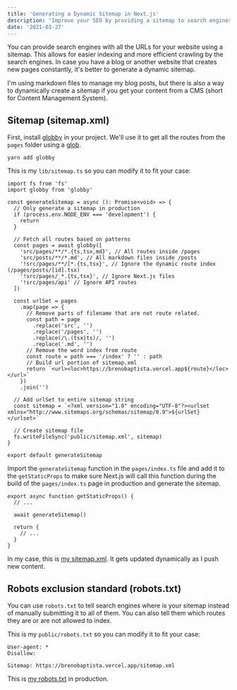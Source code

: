 ```yaml
---
title: 'Generating a Dynamic Sitemap in Next.js'
description: 'Improve your SEO by providing a sitemap to search engines.'
date: '2021-03-27'
---
```


You can provide search engines with all the URLs for your website using a sitemap. This allows for easier indexing and more efficient crawling by the search engines. In case you have a blog or another website that creates new pages constantly, it's better to generate a dynamic sitemap.

I'm using markdown files to manage my blog posts, but there is also a way to dynamically create a sitemap if you get your content from a CMS (short for Content Management System).

## Sitemap (sitemap.xml)

First, install [globby](https://www.npmjs.com/package/globby) in your project. We'll use it to get all the routes from the `pages` folder using a [glob](https://en.wikipedia.org/wiki/Glob_%28programming%29).

```bash[class="command-line"]
yarn add globby
```

This is my `lib/sitemap.ts` so you can modify it to fit your case:

```tsx[class="line-numbers"]
import fs from 'fs'
import globby from 'globby'

const generateSitemap = async (): Promise<void> => {
  // Only generate a sitemap in production
  if (process.env.NODE_ENV === 'development') {
    return
  }

  // Fetch all routes based on patterns
  const pages = await globby([
    'src/pages/**/*.{ts,tsx,md}', // All routes inside /pages
    'src/posts/**/*.md', // All markdown files inside /posts
    '!src/pages/**/[*.{ts,tsx}', // Ignore the dynamic route index (/pages/posts/[id].tsx)
    '!src/pages/_*.{ts,tsx}', // Ignore Next.js files
    '!src/pages/api' // Ignore API routes
  ])

  const urlSet = pages
    .map(page => {
      // Remove parts of filename that are not route related.
      const path = page
        .replace('src', '')
        .replace('/pages', '')
        .replace(/\.(tsx|ts)/, '')
        .replace('.md', '')
      // Remove the word index from route
      const route = path === '/index' ? '' : path
      // Build url portion of sitemap.xml
      return `<url><loc>https://brenobaptista.vercel.app${route}</loc></url>`
    })
    .join('')

  // Add urlSet to entire sitemap string
  const sitemap = `<?xml version="1.0" encoding="UTF-8"?><urlset xmlns="http://www.sitemaps.org/schemas/sitemap/0.9">${urlSet}</urlset>`

  // Create sitemap file
  fs.writeFileSync('public/sitemap.xml', sitemap)
}

export default generateSitemap
```

Import the `generateSitemap` function in the `pages/index.ts` file and add it to the `getStaticProps` to make sure Next.js will call this function during the build of the `pages/index.ts` page in production and generate the sitemap.

```tsx[class="line-numbers"]
export async function getStaticProps() {
  // ...

  await generateSitemap()

  return {
    // ...
  }
}
```

In my case, this is [my sitemap.xml](https://brenobaptista.vercel.app/sitemap.xml). It gets updated dynamically as I push new content.

## Robots exclusion standard (robots.txt)

You can use `robots.txt` to tell search engines where is your sitemap instead of manually submitting it to all of them. You can also tell them which routes they are or are not allowed to index.

This is my `public/robots.txt` so you can modify it to fit your case:

```markup[class="line-numbers"]
User-agent: *
Disallow:

Sitemap: https://brenobaptista.vercel.app/sitemap.xml
```

This is [my robots.txt](https://brenobaptista.vercel.app/robots.txt) in production.
